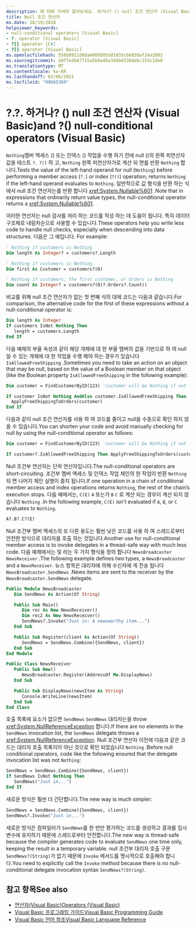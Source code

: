 ```yaml
---
description: 에 대해 자세히 알아보세요. 하거나? () null 조건 연산자 (Visual Basic)
title: Null 조건 연산자
ms.date: 10/19/2018
helpviewer_keywords:
- null-conditional operators [Visual Basic]
- ?. operator [Visual Basic]
- ?[] operator [C#]
- ?[] operator [Visual Basic]
ms.openlocfilehash: 558b8921d0da4089505dd1035cb6039af24a2802
ms.sourcegitcommit: ddf7edb67715a5b9a45e3dd44536dabc153c1de0
ms.translationtype: MT
ms.contentlocale: ko-KR
ms.lasthandoff: 02/06/2021
ms.locfileid: "99665369"
---
```

# <a name="-and--null-conditional-operators-visual-basic"></a><span data-ttu-id="fc65e-104">?.</span><span class="sxs-lookup"><span data-stu-id="fc65e-104">?.</span></span> <span data-ttu-id="fc65e-105">하거나? () null 조건 연산자 (Visual Basic)</span><span class="sxs-lookup"><span data-stu-id="fc65e-105">and ?() null-conditional operators (Visual Basic)</span></span>

<span data-ttu-id="fc65e-106">`Nothing`멤버 액세스 () 또는 인덱스 () 작업을 수행 하기 전에 null ()의 왼쪽 피연산자 값을 테스트 `?.` `?()` 하 고, `Nothing` 왼쪽 피연산자가로 계산 되 면를 반환 `Nothing` 합니다.</span><span class="sxs-lookup"><span data-stu-id="fc65e-106">Tests the value of the left-hand operand for null (`Nothing`) before performing a member access (`?.`) or index (`?()`) operation; returns `Nothing` if the left-hand operand evaluates to `Nothing`.</span></span> <span data-ttu-id="fc65e-107">일반적으로 값 형식을 반환 하는 식에서 null 조건 연산자는를 반환 합니다 <xref:System.Nullable%601> .</span><span class="sxs-lookup"><span data-stu-id="fc65e-107">Note that in expressions that ordinarily return value types, the null-conditional operator returns a <xref:System.Nullable%601>.</span></span>

<span data-ttu-id="fc65e-108">이러한 연산자는 null 검사를 처리 하는 코드를 작성 하는 데 도움이 됩니다. 특히 데이터 구조체로 내림차순으로 사용할 수 있습니다.</span><span class="sxs-lookup"><span data-stu-id="fc65e-108">These operators help you write less code to handle null checks, especially when descending into data structures.</span></span> <span data-ttu-id="fc65e-109">다음은 그 예입니다. </span><span class="sxs-lookup"><span data-stu-id="fc65e-109">For example:</span></span>

```vb
' Nothing if customers is Nothing
Dim length As Integer? = customers?.Length

' Nothing if customers is Nothing
Dim first As Customer = customers?(0)

' Nothing if customers, the first customer, or Orders is Nothing
Dim count As Integer? = customers?(0)?.Orders?.Count()
```

<span data-ttu-id="fc65e-110">비교를 위해 null 조건 연산자가 없는 첫 번째 식의 대체 코드는 다음과 같습니다.</span><span class="sxs-lookup"><span data-stu-id="fc65e-110">For comparison, the alternative code for the first of these expressions without a null-conditional operator is:</span></span>

```vb
Dim length As Integer
If customers IsNot Nothing Then
   length = customers.Length
End If
```

<span data-ttu-id="fc65e-111">다음 예제의 부울 속성과 같이 해당 개체에 대 한 부울 멤버의 값을 기반으로 하 여 null 일 수 있는 개체에 대 한 작업을 수행 해야 하는 경우가 있습니다 `IsAllowedFreeShipping` .</span><span class="sxs-lookup"><span data-stu-id="fc65e-111">Sometimes you need to take an action on an object that may be null, based on the value of a Boolean member on that object (like the Boolean property `IsAllowedFreeShipping` in the following example):</span></span>

```vb
Dim customer = FindCustomerByID(123) 'customer will be Nothing if not found.

If customer IsNot Nothing AndAlso customer.IsAllowedFreeShipping Then
  ApplyFreeShippingToOrders(customer)
End If
```

<span data-ttu-id="fc65e-112">다음과 같이 null 조건 연산자를 사용 하 여 코드를 줄이고 null을 수동으로 확인 하지 않을 수 있습니다.</span><span class="sxs-lookup"><span data-stu-id="fc65e-112">You can shorten your code and avoid manually checking for null by using the null-conditional operator as follows:</span></span>

```vb
Dim customer = FindCustomerByID(123) 'customer will be Nothing if not found.

If customer?.IsAllowedFreeShipping Then ApplyFreeShippingToOrders(customer)
```

<span data-ttu-id="fc65e-113">Null 조건부 연산자는 단락 연산자입니다.</span><span class="sxs-lookup"><span data-stu-id="fc65e-113">The null-conditional operators are short-circuiting.</span></span>  <span data-ttu-id="fc65e-114">조건부 멤버 액세스 및 인덱스 작업 체인의 한 작업이 반환 `Nothing` 되 면 나머지 체인 실행이 중지 됩니다.</span><span class="sxs-lookup"><span data-stu-id="fc65e-114">If one operation in a chain of conditional member access and index operations returns `Nothing`, the rest of the chain’s execution stops.</span></span>  <span data-ttu-id="fc65e-115">다음 예에서는, `C(E)` `A` 또는가 `B` `C` 로 계산 되는 경우이 계산 되지 않습니다 `Nothing` .</span><span class="sxs-lookup"><span data-stu-id="fc65e-115">In the following example, `C(E)` isn't evaluated if `A`, `B`, or `C` evaluates to `Nothing`.</span></span>

```vb
A?.B?.C?(E)
```

<span data-ttu-id="fc65e-116">Null 조건부 멤버 액세스의 또 다른 용도는 훨씬 낮은 코드를 사용 하 여 스레드로부터 안전한 방식으로 대리자를 호출 하는 것입니다.</span><span class="sxs-lookup"><span data-stu-id="fc65e-116">Another use for null-conditional member access is to invoke delegates in a thread-safe way with much less code.</span></span>  <span data-ttu-id="fc65e-117">다음 예제에서는 및 라는 두 가지 형식을 정의 합니다 `NewsBroadcaster` `NewsReceiver` .</span><span class="sxs-lookup"><span data-stu-id="fc65e-117">The following example defines two types, a `NewsBroadcaster` and a `NewsReceiver`.</span></span> <span data-ttu-id="fc65e-118">뉴스 항목은 대리자에 의해 수신자에 게 전송 됩니다 `NewsBroadcaster.SendNews` .</span><span class="sxs-lookup"><span data-stu-id="fc65e-118">News items are sent to the receiver by the `NewsBroadcaster.SendNews` delegate.</span></span>

```vb
Public Module NewsBroadcaster
   Dim SendNews As Action(Of String)

   Public Sub Main()
      Dim rec As New NewsReceiver()
      Dim rec2 As New NewsReceiver()
      SendNews?.Invoke("Just in: A newsworthy item...")
   End Sub

   Public Sub Register(client As Action(Of String))
      SendNews = SendNews.Combine({SendNews, client})
   End Sub
End Module

Public Class NewsReceiver
   Public Sub New()
      NewsBroadcaster.Register(AddressOf Me.DisplayNews)
   End Sub

   Public Sub DisplayNews(newsItem As String)
      Console.WriteLine(newsItem)
   End Sub
End Class
```

<span data-ttu-id="fc65e-119">호출 목록에 요소가 없으면 `SendNews` `SendNews` 대리자는을 throw <xref:System.NullReferenceException> 합니다.</span><span class="sxs-lookup"><span data-stu-id="fc65e-119">If there are no elements in the `SendNews` invocation list, the `SendNews` delegate throws a <xref:System.NullReferenceException>.</span></span> <span data-ttu-id="fc65e-120">Null 조건부 연산자 이전에 다음과 같은 코드는 대리자 호출 목록이이 아닌 것으로 확인 되었습니다 `Nothing` .</span><span class="sxs-lookup"><span data-stu-id="fc65e-120">Before null conditional operators, code like the following ensured that the delegate invocation list was not `Nothing`:</span></span>

```vb
SendNews = SendNews.Combine({SendNews, client})
If SendNews IsNot Nothing Then
   SendNews("Just in...")
End If
```

<span data-ttu-id="fc65e-121">새로운 방식은 훨씬 더 간단합니다.</span><span class="sxs-lookup"><span data-stu-id="fc65e-121">The new way is much simpler:</span></span>

```vb
SendNews = SendNews.Combine({SendNews, client})
SendNews?.Invoke("Just in...")
```

<span data-ttu-id="fc65e-122">새로운 방식은 컴파일러가 `SendNews`를 한 번만 평가하는 코드를 생성하고 결과를 임시 변수에 유지하기 때문에 스레드로부터 안전합니다.</span><span class="sxs-lookup"><span data-stu-id="fc65e-122">The new way is thread-safe because the compiler generates code to evaluate `SendNews` one time only, keeping the result in a temporary variable.</span></span> <span data-ttu-id="fc65e-123">null 조건부 대리자 호출 구문 `SendNews?(String)`가 없기 때문에 `Invoke` 메서드를 명시적으로 호출해야 합니다.</span><span class="sxs-lookup"><span data-stu-id="fc65e-123">You need to explicitly call the `Invoke` method because there is no null-conditional delegate invocation syntax `SendNews?(String)`.</span></span>

## <a name="see-also"></a><span data-ttu-id="fc65e-124">참고 항목</span><span class="sxs-lookup"><span data-stu-id="fc65e-124">See also</span></span>

- [<span data-ttu-id="fc65e-125">연산자(Visual Basic)</span><span class="sxs-lookup"><span data-stu-id="fc65e-125">Operators (Visual Basic)</span></span>](index.md)
- [<span data-ttu-id="fc65e-126">Visual Basic 프로그래밍 가이드</span><span class="sxs-lookup"><span data-stu-id="fc65e-126">Visual Basic Programming Guide</span></span>](../../programming-guide/index.md)
- [<span data-ttu-id="fc65e-127">Visual Basic 언어 참조</span><span class="sxs-lookup"><span data-stu-id="fc65e-127">Visual Basic Language Reference</span></span>](../index.md)
